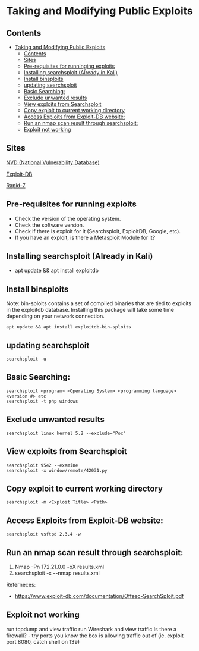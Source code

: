 # Taking and Modifying Public Exploits 
## Contents 
- [Taking and Modifying Public Exploits](#taking-and-modifying-public-exploits)
  * [Contents](#contents)
  * [Sites](#sites)
  * [Pre-requisites for runninging exploits](#pre-requisites-for-runninging-exploits)
  * [Installing searchsploit (Already in Kali)](#installing-searchsploit--already-in-kali-)
  * [Install binsploits](#install-binsploits)
  * [updating searchsploit](#updating-searchsploit)
  * [Basic Searching:](#basic-searching-)
  * [Exclude unwanted results](#exclude-unwanted-results)
  * [View exploits from Searchsploit](#view-exploits-from-searchsploit)
  * [Copy exploit to current working directory](#copy-exploit-to-current-working-directory)
  * [Access Exploits from Exploit-DB website:](#access-exploits-from-exploit-db-website-)
  * [Run an nmap scan result through searchsploit:](#run-an-nmap-scan-result-through-searchsploit-)
  * [Exploit not working](#exploit-not-working)

## Sites
[NVD (National Vulnerability Database)](https://nvd.nist.gov/vuln/full-listing)   

[Exploit-DB](https://www.exploit-db.com/) 

[Rapid-7](https://www.rapid7.com/db/) 

## Pre-requisites for running exploits

- Check the version of the operating system.
- Check the software version.
- Check if there is exploit for it (Searchsploit, ExploitDB, Google, etc).
- If you have an exploit, is there a Metasploit Module for it?

## Installing searchsploit (Already in Kali)

- apt update && apt install exploitdb

## Install binsploits
Note: bin-sploits contains a set of compiled binaries that are tied to exploits in the exploitdb database. Installing this package will take some time depending on your network connection. 

    apt update && apt install exploitdb-bin-sploits

## updating searchsploit

    searchsploit -u

## Basic Searching: 

    searchsploit <program> <Operating System> <programming language> <version #> etc
    searchsploit -t php windows

## Exclude unwanted results
    
    searchsploit linux kernel 5.2 --exclude="Poc"

## View exploits from Searchsploit
    
    searchsploit 9542 --examine
    searchsploit -x window/remote/42031.py


## Copy exploit to current working directory
    
    searchsploit -m <Exploit Title> <Path>

## Access Exploits from Exploit-DB website: 

    searchsploit vsftpd 2.3.4 -w

## Run an nmap scan result through searchsploit: 
1. Nmap -Pn 172.21.0.0 -oX results.xml
2. searchsploit -x --nmap results.xml

Referneces: 

- https://www.exploit-db.com/documentation/Offsec-SearchSploit.pdf


## Exploit not working
run tcpdump and view traffic
run Wireshark and view traffic
Is there a firewall? - try ports you know the box is allowing traffic out of (ie. exploit port 8080, catch shell on 139) 
